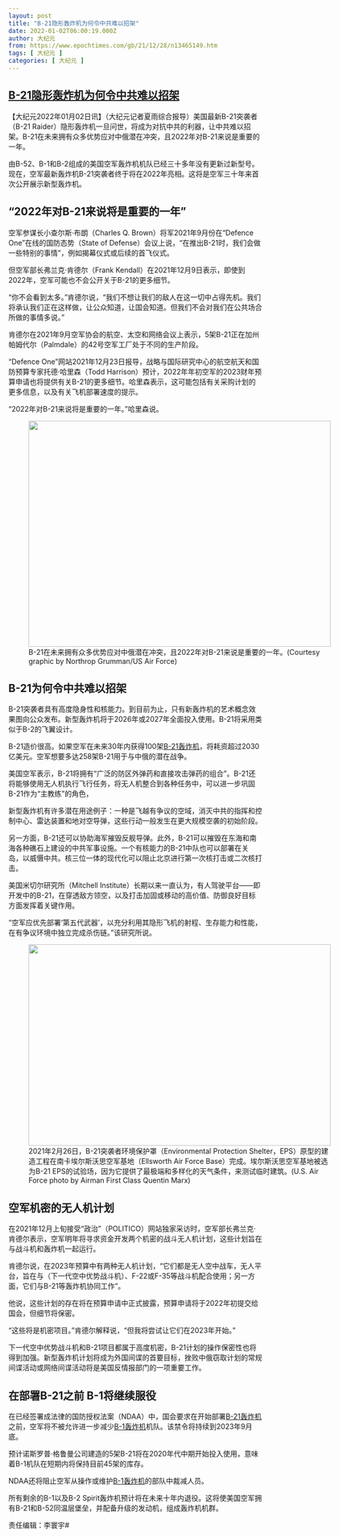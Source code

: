 ```yaml
---
layout: post
title: "B-21隐形轰炸机为何令中共难以招架"
date: 2022-01-02T06:00:19.000Z
author: 大纪元
from: https://www.epochtimes.com/gb/21/12/28/n13465149.htm
tags: [ 大纪元 ]
categories: [ 大纪元 ]
---
```

<!--1641103219000-->
[B-21隐形轰炸机为何令中共难以招架](https://www.epochtimes.com/gb/21/12/28/n13465149.htm)
------

<div>
<p>【大纪元2022年01月02日讯】（大纪元记者夏雨综合报导）美国最新B-21突袭者（B-21 Raider）隐形轰炸机一旦问世，将成为对抗中共的利器，让中共难以招架。B-21在未来拥有众多优势应对中俄潜在冲突，且2022年对B-21来说是重要的一年。</p><p>由B-52、B-1和B-2组成的美国空军轰炸机机队已经三十多年没有更新过新型号。现在，空军最新轰炸机B-21突袭者终于将在2022年亮相。这将是空军三十年来首次公开展示新型轰炸机。</p><h2>“2022年对B-21来说将是重要的一年”</h2><p>空军参谋长小查尔斯‧布朗（Charles Q. Brown）将军2021年9月份在“Defence One”在线的国防态势（State of Defense）会议上说，“在推出B-21时，我们会做一些特别的事情”，例如揭幕仪式或后续的首飞仪式。</p><p>但空军部长弗兰克‧肯德尔（Frank Kendall）在2021年12月9日表示，即使到2022年，空军可能也不会公开关于B-21的更多细节。</p><p>“你不会看到太多。”肯德尔说，“我们不想让我们的敌人在这一切中占得先机。我们将承认我们正在这样做，让公众知道，让国会知道。但我们不会对我们在公共场合所做的事情多说。”</p><p>肯德尔在2021年9月空军协会的航空、太空和网络会议上表示，5架B-21正在加州帕姆代尔（Palmdale）的42号空军工厂处于不同的生产阶段。</p><p>“Defence One”网站2021年12月23日报导，战略与国际研究中心的航空航天和国防预算专家托德‧哈里森（Todd Harrison）预计，2022年年初空军的2023财年预算申请也将提供有关B-21的更多细节。哈里森表示，这可能包括有关采购计划的更多信息，以及有关飞机部署速度的提示。</p><p>“2022年对B-21来说将是重要的一年。”哈里森说。</p><figure id="attachment_13465835" aria-describedby="caption-attachment-13465835" style="width: 600px" class="wp-caption aligncenter"><a target="_blank" href="https://i.epochtimes.com/assets/uploads/2021/12/id13465835-200130-F-PA987-9002.jpg"><img class="size-large wp-image-13465835" src="https://i.epochtimes.com/assets/uploads/2021/12/id13465835-200130-F-PA987-9002-600x449.jpg" alt="" width="600" height="449" /></a><figcaption id="caption-attachment-13465835" class="wp-caption-text">B-21在未来拥有众多优势应对中俄潜在冲突，且2022年对B-21来说是重要的一年。(Courtesy graphic by Northrop Grumman/US Air Force)</figcaption></figure><h2>B-21为何令中共难以招架</h2><p>B-21突袭者具有高度隐身性和核能力。到目前为止，只有新轰炸机的艺术概念效果图向公众发布。新型轰炸机将于2026年或2027年全面投入使用。B-21将采用类似于B-2的飞翼设计。</p><p>B-21造价很高。如果空军在未来30年内获得100架<a href="https://www.epochtimes.com/gb/tag/b-21%E8%BD%B0%E7%82%B8%E6%9C%BA.html">B-21轰炸机</a>，将耗资超过2030亿美元。空军想要多达258架B-21用于与中俄的潜在战争。</p><p>美国空军表示，B-21将拥有“广泛的防区外弹药和直接攻击弹药的组合”。B-21还将能够使用无人机执行飞行任务，将无人机整合到各种任务中，可以进一步巩固B-21作为“主教练”的角色，</p><p>新型轰炸机有许多潜在用途例子：一种是飞越有争议的空域，消灭中共的指挥和控制中心、雷达装置和地对空导弹，这些行动一般发生在更大规模空袭的初始阶段。</p><p>另一方面，B-21还可以协助海军摧毁反舰导弹。此外，B-21可以摧毁在东海和南海各种礁石上建设的中共军事设施。一个有核能力的B-21中队也可以部署在关岛，以威慑中共。核三位一体的现代化可以阻止北京进行第一次核打击或二次核打击。</p><p>美国米切尔研究所（Mitchell Institute）长期以来一直认为，有人驾驶平台——即开发中的B-21，在穿透敌方领空，以及打击加固或移动的高价值、防御良好目标方面发挥着关键作用。</p><p>“空军应优先部署‘第五代武器’，以充分利用其隐形飞机的射程、生存能力和性能，在有争议环境中独立完成杀伤链。”该研究所说。</p><figure id="attachment_13465837" aria-describedby="caption-attachment-13465837" style="width: 600px" class="wp-caption aligncenter"><a target="_blank" href="https://i.epochtimes.com/assets/uploads/2021/12/id13465837-210226-F-YM413-011.jpg"><img class="size-large wp-image-13465837" src="https://i.epochtimes.com/assets/uploads/2021/12/id13465837-210226-F-YM413-011-600x400.jpg" alt="" width="600" height="400" /></a><figcaption id="caption-attachment-13465837" class="wp-caption-text">2021年2月26日，B-21突袭者环境保护罩（Environmental Protection Shelter，EPS）原型的建造工程在南卡埃尔斯沃思空军基地（Ellsworth Air Force Base）完成。埃尔斯沃思空军基地被选为B-21 EPS的试验场，因为它提供了最极端和多样化的天气条件，来测试临时建筑。(U.S. Air Force photo by Airman First Class Quentin Marx)</figcaption></figure><h2>空军机密的无人机计划</h2><p>在2021年12月上旬接受“政治”（POLITICO）网站独家采访时，空军部长弗兰克·肯德尔表示，空军明年将寻求资金开发两个机密的战斗无人机计划，这些计划旨在与战斗机和轰炸机一起运行。</p><p>肯德尔说，在2023年预算中有两种无人机计划，“它们都是无人空中战车，无人平台，旨在与（下一代空中优势战斗机）、F-22或F-35等战斗机配合使用；另一方面，它们与B-21等轰炸机协同工作”。</p><p>他说，这些计划的存在将在预算申请中正式披露，预算申请将于2022年初提交给国会，但细节将保密。</p><p>“这些将是机密项目。”肯德尔解释说，“但我将尝试让它们在2023年开始。”</p><p>下一代空中优势战斗机和B-21项目都属于高度机密，B-21计划的操作保密性也将得到加强。新型轰炸机计划将成为外国间谍的首要目标，挫败中俄窃取计划的常规间谍活动或网络间谍活动将是美国反情报部门的一项重要工作。</p><h2>在部署B-21之前 B-1将继续服役</h2><p>在已经签署成法律的国防授权法案（NDAA）中，国会要求在开始部署<a href="https://www.epochtimes.com/gb/tag/b-21%E8%BD%B0%E7%82%B8%E6%9C%BA.html">B-21轰炸机</a>之前，空军将不被允许进一步减少<a href="https://www.epochtimes.com/gb/tag/b-1%E8%BD%B0%E7%82%B8%E6%9C%BA.html">B-1轰炸机</a>机队。该禁令将持续到2023年9月底。</p><p>预计诺斯罗普‧格鲁曼公司建造的5架B-21将在2020年代中期开始投入使用，意味着B-1机队在短期内将保持目前45架的库存。</p><p>NDAA还将阻止空军从操作或维护<a href="https://www.epochtimes.com/gb/tag/b-1%E8%BD%B0%E7%82%B8%E6%9C%BA.html">B-1轰炸机</a>的部队中裁减人员。</p><p>所有剩余的B-1以及B-2 Spirit轰炸机预计将在未来十年内退役。这将使美国空军拥有B-21和B-52同温层堡垒，并配备升级的发动机，组成轰炸机机群。</p><p>责任编辑：李寰宇#</p>
</div>
